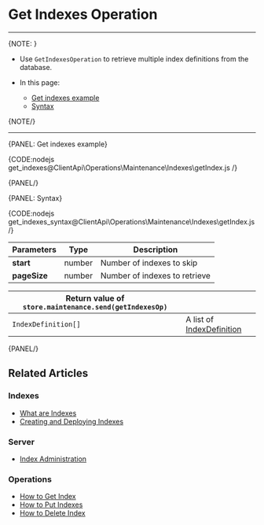 # Get Indexes Operation

---

{NOTE: }

* Use `GetIndexesOperation` to retrieve multiple index definitions from the database.

* In this page:
    * [Get indexes example](../../../../client-api/operations/maintenance/indexes/get-indexes#get-indexes-example)
    * [Syntax](../../../../client-api/operations/maintenance/indexes/get-indexes#syntax)

{NOTE/}

---

{PANEL: Get indexes example}

{CODE:nodejs get_indexes@ClientApi\Operations\Maintenance\Indexes\getIndex.js /}

{PANEL/}

{PANEL: Syntax}

{CODE:nodejs get_indexes_syntax@ClientApi\Operations\Maintenance\Indexes\getIndex.js /}

| Parameters | Type | Description |
| - | - | - |
| __start__ | number | Number of indexes to skip |
| __pageSize__ | number | Number of indexes to retrieve |

| Return value of `store.maintenance.send(getIndexesOp)` | |
| - | - |
| `IndexDefinition[]` | A list of [IndexDefinition](../../../../client-api/operations/maintenance/indexes/put-indexes#indexDefinition) |

{PANEL/}

## Related Articles

### Indexes

- [What are Indexes](../../../../indexes/what-are-indexes)
- [Creating and Deploying Indexes](../../../../indexes/creating-and-deploying)

### Server

- [Index Administration](../../../../server/administration/index-administration)

### Operations

- [How to Get Index](../../../../client-api/operations/maintenance/indexes/get-index)
- [How to Put Indexes](../../../../client-api/operations/maintenance/indexes/put-indexes)
- [How to Delete Index](../../../../client-api/operations/maintenance/indexes/delete-index)
